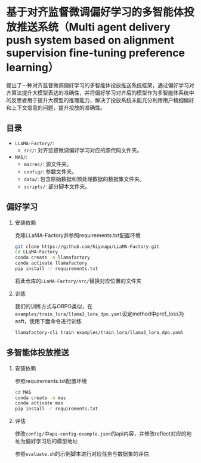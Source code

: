 # 基于对齐监督微调偏好学习的多智能体投放推送系统（Multi agent delivery push system based on alignment supervision fine-tuning preference learning）

提出了一种对齐监督微调偏好学习的多智能体投放推送系统框架，通过偏好学习对齐算法提升大模型表达的准确性，并将偏好学习对齐后的模型作为多智能体系统中的反思者用于提升大模型的推理能力，解决了投放系统未能充分利用用户精细偏好和上下文信息的问题，提升投放的准确性。

## 目录

- `LLaMA-Factory/`: 
    - `src/`: 对齐监督微调偏好学习对应的源代码文件夹。
- `MAS/`: 
    - `macrec/`: 源文件夹。
    - `config/`: 参数文件夹。
    - `data/`: 包含原始数据和预处理数据的数据集文件夹。
    - `scripts/`: 部分脚本文件夹。

## 偏好学习

1. 安装依赖

   克隆LLaMA-Factory并参照requirements.txt配置环境

   ```sh
   git clone https://github.com/hiyouga/LLaMA-Factory.git
   cd LLaMA-Factory
   conda create -n llamafactory
   conda activate llamafactory
   pip install -r requirements.txt
   ```

   将此仓库的`LLaMA-Factory/src/`替换对应位置的文件夹

2. 训练

   我们的训练方式与ORPO类似，在`examples/train_lora/llama3_lora_dpo.yaml`设定method中pref_loss为asft，使用下面命令进行训练

   ```sh
   llamafactory-cli train examples/train_lora/llama3_lora_dpo.yaml
   ```

## 多智能体投放推送

1. 安装依赖

   参照requirements.txt配置环境

   ```sh
   cd MAS
   conda create -n mas
   conda activate mas
   pip install -r requirements.txt
   ```

2. 评估

   修改`config/`中`api-config-example.json`的api内容，并修改reflect对应的地址为偏好学习后的模型地址

   参照`evaluate.sh`的示例脚本进行对应任务与数据集的评估

   